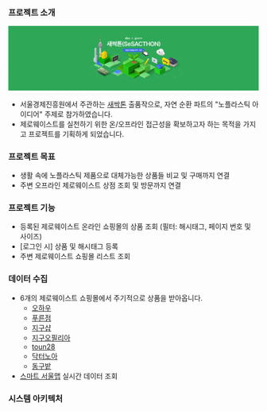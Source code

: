 ### 프로젝트 소개
![SeSSACTHON](docs/banner.gif)
- 서울경제진흥원에서 주관하는 [새싹톤](https://sesacthon-apply.goorm.io/) 출품작으로, 자연 순환 파트의 "노플라스틱 아이디어" 주제로 참가하였습니다.
- 제로웨이스트를 실천하기 위한 온/오프라인 접근성을 확보하고자 하는 목적을 가지고 프로젝트를 기획하게 되었습니다.

### 프로젝트 목표
- 생활 속에 노플라스틱 제품으로 대체가능한 상품들 비교 및 구매까지 연결
- 주변 오프라인 제로웨이스트 상점 조회 및 방문까지 연결

### 프로젝트 기능
- 등록된 제로웨이스트 온라인 쇼핑몰의 상품 조회 (필터: 해시태그, 페이지 번호 및 사이즈)
- [로그인 시] 상품 및 해시태그 등록
- 주변 제로웨이스트 쇼핑몰 리스트 조회


### 데이터 수집
- 6개의 제로웨이스트 쇼핑몰에서 주기적으로 상품을 받아옵니다.
  - [오하우](https://smartstore.naver.com/o-how/category/4319fa3d81d74df6ae16c2972e4253f2?cp=1)
  - [푸른점](https://www.bluestore.kr/store_all?n_media=27758&n_query=%EC%A0%9C%EB%A1%9C%EC%9B%A8%EC%9D%B4%EC%8A%A4%ED%8A%B8%EC%83%B5&n_rank=6&n_ad_group=grp-a001-01-000000033910524&n_ad=nad-a001-01-000000239527745&n_keyword_id=nkw-a001-01-000005310541094&n_keyword=%EC%A0%9C%EB%A1%9C%EC%9B%A8%EC%9D%B4%EC%8A%A4%ED%8A%B8%EC%83%B5&n_campaign_type=1&n_ad_group_type=1&NaPm=ct%3Dli8hzvpk%7Cci%3D0zW0003Xh7fyf3nE1KZG%7Ctr%3Dsa%7Chk%3D86b5c8913cd5cac6375ab903a1b9754cefd213b4)
  - [지구샵](https://www.jigushop.co.kr/all)
  - [지구오필리아](https://smartstore.naver.com/earthophelia)
  - [toun28](https://www.toun28.com/renew/product)
  - [닥터노아](https://www.doctornoah.net/HOME)
  - [동구밭](https://brand.naver.com/donggubat/category/df115fcac7bf412bbeef2047c4b18c99?cp=1)
- [스마트 서울맵](https://map.seoul.go.kr/smgis2/) 실시간 데이터 조회

### 시스템 아키텍처
